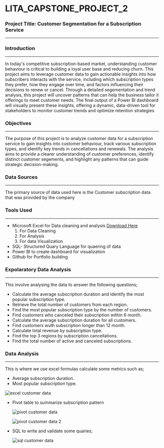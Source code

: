# LITA_CAPSTONE_PROJECT_2

### Project Title: Customer Segmentation for a Subscription Service
---
### Introduction
---
In today's competitive subscription-based market, understanding customer behaviour is critical to building a loyal user base and reducing churn. 
This project aims to leverage customer data to gain actionable insights into how subscribers interacts with the service, including which subscription types they prefer, how they engage over time, and factors influencing their decisions to renew or cancel. Through a detailed segementation and trend analysis, this project will uncover patterns that can help the business tailor it offerings to meet customer needs. The final output of a Power BI dashboard will visually present these insights, offering a dynamic, data-driven tool for stakeholders to monitor customer trends and optimize retention strategies

### Objectives
---
The purpose of this project is to analyze customer data for a subscription service to gain insights into customer behaviour, track various subscription types, and identify key trends in cancellations and renewals. The analysis aims to provide a clearer understanding of customer preferences, identify distinct customer segements, and highlight any patterns that can guide strategic decision-making.

### Data Sources
---
The primary source of data used here is the Customer subscription data that was provided by the company

### Tools Used
---

 - Microsoft Excel for Data cleaning and analysis [Download Here](https://www.microsoft.com)
    1. For Data Cleaning
    2. For Analysis
    3. For data Visualization
 - SQL- Structured Quary Language for quaering of data
 - Power BI to create dashboard for visualization
 - Github for Portfolio building

### Expolaratory Data Analysis
---
 This involve analysing the data to answer the following questions;
  - Calculate the average subscription duration and identify the most popular subscription type.
 - Retrieve the total number of customers from each region.
 - Find the most popular subscription type by the number of customers.
 - Find customers who canceled their subscription within 6 month.
 - Calculate the average subscription duration for all customers.
 - Find customers wuth subscription longer than 12 month.
 - Calculate total revenue by subscription type.
 - Find the top 3 regions by subscription cancellations.
 - Find the total number of active and canceled subscriptions.
### Data Analysis
---
This is where we use excel formulas calculate some metrics such as;
 - Average subscription duration.
 - Most popular subscription type.
   
![excel customer data](https://github.com/user-attachments/assets/5793c163-694f-40f8-b76a-d2db4d75a757)

- Pivot table to summarize subscription pattern

  ![pivot customer data](https://github.com/user-attachments/assets/59af3581-6d46-4539-ba3a-7728f490b354)

  ![pivot customer data 2](https://github.com/user-attachments/assets/7111ea3a-3f7d-441f-984c-ecdd7bca079a)

- SQL to write and validate some quaries;

  ![sql customer data](https://github.com/user-attachments/assets/815b5177-fdd7-46a4-aa89-c2cd4267062e)
